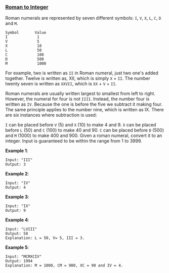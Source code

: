 ### [Roman to Integer](https://leetcode.com/problems/roman-to-integer/)

Roman numerals are represented by seven different symbols: `I`, `V`, `X`, `L`, `C`, `D` and `M`.

```
Symbol       Value
I             1
V             5
X             10
L             50
C             100
D             500
M             1000
```

For example, two is written as `II` in Roman numeral, just two one's added together. Twelve is written as, XII, which is simply `X` + `II`. The number twenty seven is written as `XXVII`, which is `XX` + `V` + `II`.

Roman numerals are usually written largest to smallest from left to right. However, the numeral for four is not `IIII`. Instead, the number four is written as `IV`. Because the one is before the five we subtract it making four. The same principle applies to the number nine, which is written as IX. There are six instances where subtraction is used:

`I` can be placed before `V` (5) and `X` (10) to make 4 and 9. 
`X` can be placed before `L` (50) and `C` (100) to make 40 and 90. 
`C` can be placed before `D` (500) and `M` (1000) to make 400 and 900.
Given a roman numeral, convert it to an integer. Input is guaranteed to be within the range from 1 to 3999.

__Example 1__:

```
Input: "III"
Output: 3
```

__Example 2__:

```
Input: "IV"
Output: 4
```

__Example 3__:

```
Input: "IX"
Output: 9
```

__Example 4__:

```
Input: "LVIII"
Output: 58
Explanation: L = 50, V= 5, III = 3.
```

__Example 5__:

```
Input: "MCMXCIV"
Output: 1994
Explanation: M = 1000, CM = 900, XC = 90 and IV = 4.
```
